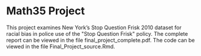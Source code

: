 # Math35 Project
This project examines New York’s Stop Question Frisk 2010 dataset for racial bias in police use of the "Stop Question Frisk" policy. The complete report can be viewed in the file final_project_complete.pdf. The code can be viewed in the file Final_Project_source.Rmd.
